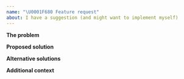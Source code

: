 ```yaml
---
name: "\U0001F680 Feature request"
about: I have a suggestion (and might want to implement myself)
---
```


<!-- Consider opening a pull request instead: it's a more productive way to discuss new features -->

**The problem**

<!-- A clear and concise description of what the problem is. Ex. I'm always frustrated when [...] -->

**Proposed solution**

<!-- A clear and concise description of what you want to happen. Add any considered drawbacks. -->

**Alternative solutions**

<!-- A clear and concise description of any alternative solutions or features you've considered. -->

**Additional context**

<!-- Add any other context or screenshots about the feature request here. -->
